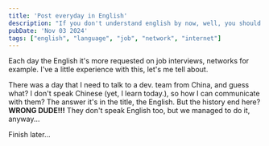 ```yaml
---
title: 'Post everyday in English'
description: "If you don't understand english by now, well, you should it."
pubDate: 'Nov 03 2024'
tags: ["english", "language", "job", "network", "internet"]
---
```


Each day the English it's more requested on job interviews, networks for example. I've a little experience with this, let's me tell about.

There was a day that I need to talk to a dev. team from China, and guess what? I don't speak Chinese (yet, I learn today.), so how I can communicate with them? The answer it's in the title, the English. But the history end here?</br>**WRONG DUDE!!!** They don't speak English too, but we managed to do it, anyway...

Finish later...